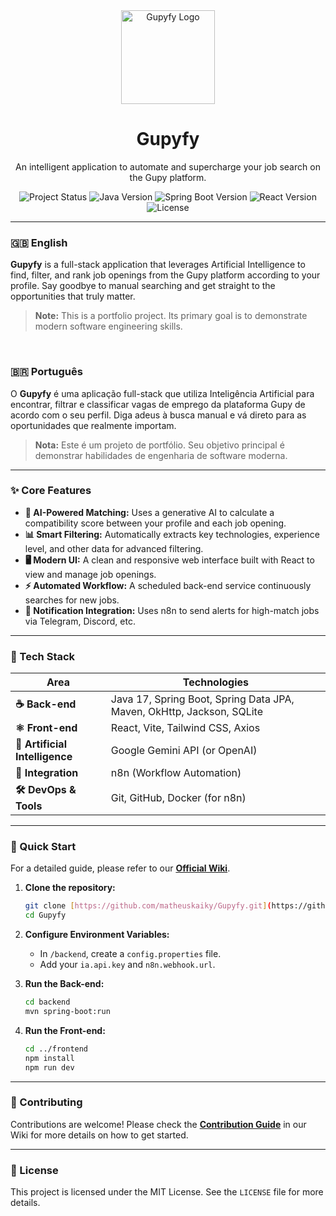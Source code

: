 <div align="center">
  <img src="NO-LOGO-YET" alt="Gupyfy Logo" width="150"/>
  <h1>Gupyfy</h1>
  <p>
    An intelligent application to automate and supercharge your job search on the Gupy platform.
  </p>
  
  <p>
    <img src="https://img.shields.io/badge/status-in%20development-yellow" alt="Project Status"/>
    <img src="https://img.shields.io/badge/Java-17%2B-blue?logo=java&logoColor=white" alt="Java Version"/>
    <img src="https://img.shields.io/badge/Spring_Boot-3%2B-green?logo=spring&logoColor=white" alt="Spring Boot Version"/>
    <img src="https://img.shields.io/badge/React-18%2B-blue?logo=react&logoColor=white" alt="React Version"/>
    <img src="https://img.shields.io/badge/License-MIT-purple" alt="License"/>
  </p>
</div>

---

### 🇬🇧 English

**Gupyfy** is a full-stack application that leverages Artificial Intelligence to find, filter, and rank job openings from the Gupy platform according to your profile. Say goodbye to manual searching and get straight to the opportunities that truly matter.

> **Note:** This is a portfolio project. Its primary goal is to demonstrate modern software engineering skills.

<br>

### 🇧🇷 Português

O **Gupyfy** é uma aplicação full-stack que utiliza Inteligência Artificial para encontrar, filtrar e classificar vagas de emprego da plataforma Gupy de acordo com o seu perfil. Diga adeus à busca manual e vá direto para as oportunidades que realmente importam.

> **Nota:** Este é um projeto de portfólio. Seu objetivo principal é demonstrar habilidades de engenharia de software moderna.

---

### ✨ Core Features

* **🤖 AI-Powered Matching:** Uses a generative AI to calculate a compatibility score between your profile and each job opening.
* **📊 Smart Filtering:** Automatically extracts key technologies, experience level, and other data for advanced filtering.
* **🖥️ Modern UI:** A clean and responsive web interface built with React to view and manage job openings.
* **⚡ Automated Workflow:** A scheduled back-end service continuously searches for new jobs.
* **🔗 Notification Integration:** Uses n8n to send alerts for high-match jobs via Telegram, Discord, etc.

---

### 🚀 Tech Stack

| Area                  | Technologies                                                              |
| --------------------- | ------------------------------------------------------------------------- |
| **☕ Back-end** | Java 17, Spring Boot, Spring Data JPA, Maven, OkHttp, Jackson, SQLite    |
| **⚛️ Front-end** | React, Vite, Tailwind CSS, Axios                                          |
| **🧠 Artificial Intelligence** | Google Gemini API (or OpenAI)                                     |
| **🔗 Integration** | n8n (Workflow Automation)                                                 |
| **🛠️ DevOps & Tools** | Git, GitHub, Docker (for n8n)                                             |

---

### 🏁 Quick Start

For a detailed guide, please refer to our **[Official Wiki](https://github.com/matheuskaiky/Gupyfy/wiki)**.

1.  **Clone the repository:**
    ```sh
    git clone [https://github.com/matheuskaiky/Gupyfy.git](https://github.com/matheuskaiky/Gupyfy.git)
    cd Gupyfy
    ```

2.  **Configure Environment Variables:**
    * In `/backend`, create a `config.properties` file.
    * Add your `ia.api.key` and `n8n.webhook.url`.

3.  **Run the Back-end:**
    ```sh
    cd backend
    mvn spring-boot:run
    ```

4.  **Run the Front-end:**
    ```sh
    cd ../frontend
    npm install
    npm run dev
    ```

---

### 🤝 Contributing

Contributions are welcome! Please check the **[Contribution Guide](https://github.com/matheuskaiky/Gupyfy/wiki/How-to-Contribute)** in our Wiki for more details on how to get started.

---

### 📜 License

This project is licensed under the MIT License. See the `LICENSE` file for more details.
